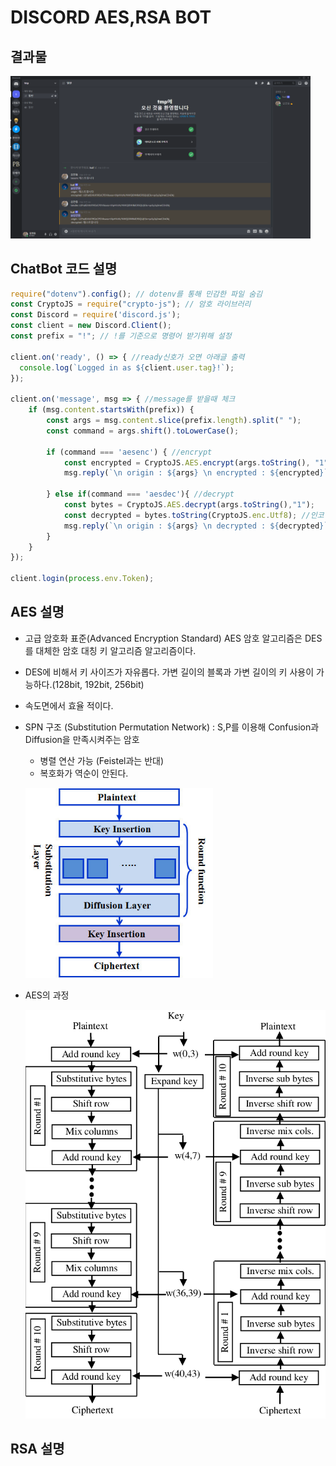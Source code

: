 # DISCORD AES,RSA BOT

## 결과물

<img src ="./READMEIMG/Result.png" style ="width : 50vw"> </img>
## ChatBot 코드 설명

```js
require("dotenv").config(); // dotenv를 통해 민감한 파일 숨김
const CryptoJS = require("crypto-js"); // 암호 라이브러리
const Discord = require('discord.js');
const client = new Discord.Client();
const prefix = "!"; // !를 기준으로 명령어 받기위해 설정

client.on('ready', () => { //ready신호가 오면 아래글 출력 
  console.log(`Logged in as ${client.user.tag}!`);
});

client.on('message', msg => { //message를 받을때 체크
    if (msg.content.startsWith(prefix)) {
        const args = msg.content.slice(prefix.length).split(" ");
        const command = args.shift().toLowerCase();

        if (command === 'aesenc') { //encrypt
            const encrypted = CryptoJS.AES.encrypt(args.toString(), "1");
            msg.reply(`\n origin : ${args} \n encrypted : ${encrypted}`);

        } else if(command === 'aesdec'){ //decrypt
            const bytes = CryptoJS.AES.decrypt(args.toString(),"1");
            const decrypted = bytes.toString(CryptoJS.enc.Utf8); //인코딩 
            msg.reply(`\n origin : ${args} \n decrypted : ${decrypted}`);
        }
    }
});

client.login(process.env.Token);
```

## AES 설명 
- 고급 암호화 표준(Advanced Encryption Standard) AES 암호 알고리즘은 DES를 대체한 암호 대칭 키 알고리즘 알고리즘이다.
- DES에 비해서 키 사이즈가 자유롭다. 가변 길이의 블록과 가변 길이의 키 사용이 가능하다.(128bit, 192bit, 256bit)
- 속도면에서 효율 적이다.

- SPN 구조 (Substitution Permutation Network) : S,P를 이용해 Confusion과 Diffusion을 만족시켜주는 암호
    - 병렬 연산 가능 (Feistel과는 반대) 
    - 복호화가 역순이 안된다. 

    <img src ="./READMEIMG/AESSPN.jpg" style ="width : 300px"> </img>

- AES의 과정

    <img src ="./READMEIMG/AESProcess.png" style ="width : 50vw"> </img>


## RSA 설명 
